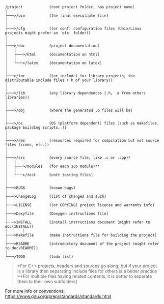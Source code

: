 ```
/project			(root project folder, has project name)
│
├───>/bin			(the final executable file)
│
│
├───>/cfg			((or conf) configuration files (Unix/Linux projects might prefer an 'etc' folder))
│
│
├───>/doc			(project documentation)
│	│
│	├───>/html		(documentation on html)
│	│
│	└───>/latex		(documentation on latex)
│
│
├───>/inc			((or include) for library projects, the distributable include files (.h of your library))
│
│
├───>/lib			(any library dependences (.h, .a from others libraries))
│
│
├───>/obj			(where the generated .o files will be)
│
│
├───>/os			(OS (platform dependent) files (such as makefiles, package building scripts..))
│
│
├───>/res			(resources required for compilation but not source files (icons, etc.))
│
│
├───>/src			(every source file, like .c or .cpp)*
│	│
│	├───>/module1	(for each sub module)**
│	│
│	└───>/test		(unit testing files)
│
│
├───>BUGS			(known bugs)
│
├───>ChangeLog		(list of changes and such)
│
├───>LICENSE		((or COPYING) project license and warranty info)
│
├───>Doxyfile		(Doxygen instructions file)
│
├───>INSTALL		(install instructions document (might refer to doc\INSTALL))
│		│
├───>Makefile		(make instructions file for building the project)
│
├───>README			(introductory document of the project (might refer to doc\README))
│
└───>TODO			(todo list)
```
>*For C++ projects, headers and sources go along, but if your project is a library then separating include files for others is a better practice</br>
**For multiple files having related contents, it is better to separate them to their own subfolders)

For more info or conventions: https://www.gnu.org/prep/standards/standards.html
